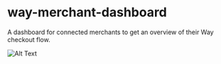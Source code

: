 # way-merchant-dashboard
A dashboard for connected merchants to get an overview of their Way checkout flow.

![Alt Text](https://media1.giphy.com/media/qqtvGYCjDNwac/giphy.gif?cid=ecf05e47943ce736693fad5f7895f2b27b4e279dbf9f24eb&rid=giphy.gif)